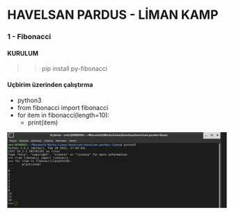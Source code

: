 # HAVELSAN PARDUS - LİMAN KAMP

### 1 - Fibonacci
#### KURULUM

>> pip install py-fibonacci
#### Uçbirim üzerinden çalıştırma

-   python3
-   from fibonacci import fibonacci
-   for item in fibonacci(length=10):
    - print(item)


![alt text](./images/fibo_.png)